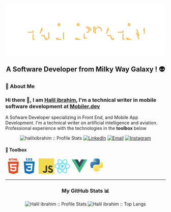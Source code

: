 
<img src="./halil.svg"></img>  


<h2 align="center"> A Software Developer from Milky Way Galaxy ! 👽</h2>





### 📘 About Me 
### Hi there 👋, I am [Halil ibrahim](https://www.linkedin.com/in/halil-ibrahim-kamac%C4%B1/), I'm a technical writer in mobile software development at [Mobiler.dev](https://www.mobiler.dev/)
A Sofware Developer specializing in Front End, and Mobile App Development.
I'm a technical writer on artificial intelligence and aviation.
Professional experience with the technologies in the **toolbox** below 

<p align="center">
<img src="https://komarev.com/ghpvc/?username=halilxibrahim&color=blue" alt="halilxibrahim :: Profile Stats"></a>
<a href="https://www.linkedin.com/in/halilxibrahim/" target="_blank"><img alt="LinkedIn" src="https://img.shields.io/badge/LinkedIn-@halilxibrahim-blue?style=flat&logo=linkedin"></a>
<a href="mailto:ibrahim_kamaci_06@hotmail.com"><img alt="Email" src="https://img.shields.io/badge/Email-ibrahim_kamaci_06@hotmail.com-blue?style=flat&logo=gmail"></a>
<a href="https://www.instagram.com/halilxibrahim_/"><img alt="Instagram" src="https://img.shields.io/badge/Instagram-halilxibrahim-blue?style=flat-square&logo=instagram"></a>
</p>


#### 🧰 Toolbox



<img src="https://github.com/devicons/devicon/blob/master/icons/html5/html5-plain-wordmark.svg" alt="JavaScript Logo" width="50" height="50" /><img src="https://github.com/devicons/devicon/blob/master/icons/css3/css3-plain-wordmark.svg" alt="JavaScript Logo" width="50" height="50" /> <img src="https://github.com/devicons/devicon/blob/master/icons/javascript/javascript-original.svg" alt="JavaScript Logo" width="50" height="50" /><img src="https://github.com/devicons/devicon/blob/master/icons/react/react-original.svg" alt="JavaScript Logo" width="50" height="50" /> 
<img src="https://github.com/devicons/devicon/blob/master/icons/vuejs/vuejs-original.svg" alt="JavaScript Logo" width="50" height="50" /> <img src="https://github.com/devicons/devicon/blob/master/icons/python/python-original.svg" alt="JavaScript Logo" width="50" height="50" />


---



<h3 align="center">My GitHub Stats 📊 </h3>
<p align="center">
  <img src="https://github-readme-stats.vercel.app/api?username=halilxibrahim&show_icons=true&theme=synthwave" alt="Halil ibrahim :: Profile Stats" />
  <img src="https://github-readme-stats.vercel.app/api/top-langs/?username=halilxibrahim&langs_count=10&theme=tokyonight&layout=compact" alt="Halil ibrahim :: Top Langs" />
</p>



<!--
**halilxibrahim/halilxibrahim** is a ✨ _special_ ✨ repository because its `README.md` (this file) appears on your GitHub profile.

Here are some ideas to get you started:

- 🔭 I’m currently working on ...
- 🌱 I’m currently learning ...
- 👯 I’m looking to collaborate on ...
- 🤔 I’m looking for help with ...
- 💬 Ask me about ...
- 📫 How to reach me: ...
- 😄 Pronouns: ...
- ⚡ Fun fact: ...
-->
